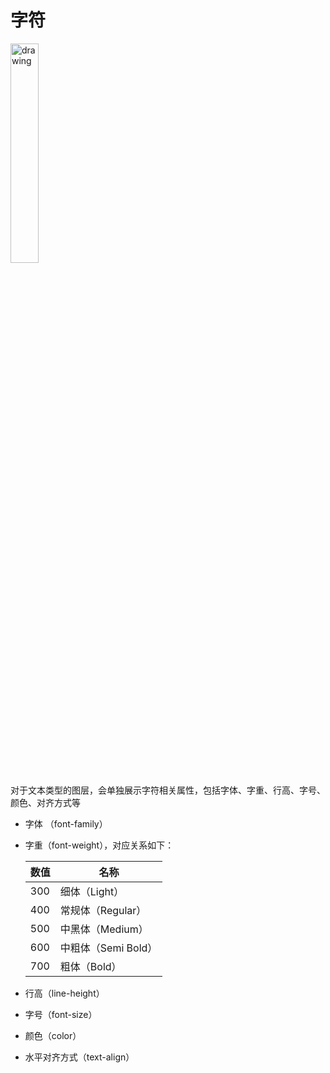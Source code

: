 # 字符

<img src="https://img.alicdn.com/imgextra/i3/O1CN018XEsXz1ivb8Gto60u_!!6000000004475-2-tps-630-806.png" alt="drawing" width="30%"/>

对于文本类型的图层，会单独展示字符相关属性，包括字体、字重、行高、字号、颜色、对齐方式等

* 字体 （font-family）

* 字重（font-weight），对应关系如下：

  | 数值 | 名称                |
  | ---- | ------------------- |
  | 300  | 细体（Light）       |
  | 400  | 常规体（Regular）   |
  | 500  | 中黑体（Medium）    |
  | 600  | 中粗体（Semi Bold） |
  | 700  | 粗体（Bold）        |

* 行高（line-height）

* 字号（font-size）

* 颜色（color）

* 水平对齐方式（text-align）

